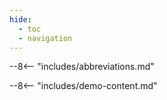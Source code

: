 ```yaml
---
hide:
  - toc
  - navigation
---
```


--8<-- "includes/abbreviations.md"

--8<-- "includes/demo-content.md"
